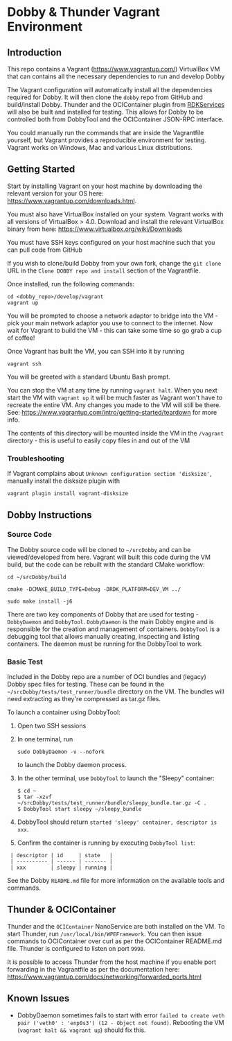 # Dobby & Thunder Vagrant Environment
## Introduction
This repo contains a Vagrant (https://www.vagrantup.com/) VirtualBox VM that can contains all the necessary dependencies to run and develop Dobby

The Vagrant configuration will automatically install all the dependencies required for Dobby. It will then clone the `dobby` repo from GitHub and build/install Dobby. Thunder and the OCIContainer plugin from [RDKServices](https://github.com/rdkcentral/rdkservices) will also be built and installed for testing. This allows for Dobby to be controlled both from DobbyTool and the OCIContainer JSON-RPC interface.

You could manually run the commands that are inside the Vagrantfile yourself, but Vagrant provides a reproducible environment for testing. Vagrant works on Windows, Mac and various Linux distributions.


## Getting Started
Start by installing Vagrant on your host machine by downloading the relevant version for your OS here: https://www.vagrantup.com/downloads.html.

You must also have VirtualBox installed on your system. Vagrant works with all versions of VirtualBox > 4.0. Download and install the relevant VirtualBox binary from here: https://www.virtualbox.org/wiki/Downloads

You must have SSH keys configured on your host machine such that you can pull code from GitHub

If you wish to clone/build Dobby from your own fork, change the `git clone` URL in the `Clone DOBBY repo and install` section of the Vagrantfile.

Once installed, run the following commands:

```
cd <dobby_repo>/develop/vagrant
vagrant up
```
You will be prompted to choose a network adaptor to bridge into the VM - pick your main network adaptor you use to connect to the internet. Now wait for Vagrant to build the VM - this can take some time so go grab a cup of coffee!

Once Vagrant has built the VM, you can SSH into it by running

```
vagrant ssh
```

You will be greeted with a standard Ubuntu Bash prompt.

You can stop the VM at any time by running `vagrant halt`. When you next start the VM with `vagrant up` it will be much faster as Vagrant won't have to recreate the entire VM. Any changes you made to the VM will still be there. See: https://www.vagrantup.com/intro/getting-started/teardown for more info.

The contents of this directory will be mounted inside the VM in the `/vagrant` directory - this is useful to easily copy files in and out of the VM

### Troubleshooting
If Vagrant complains about `Unknown configuration section 'disksize'`, manually install the disksize plugin with
```
vagrant plugin install vagrant-disksize
```

## Dobby Instructions
### Source Code

The Dobby source code will be cloned to `~/srcDobby` and can be viewed/developed from here. Vagrant will built this code during the VM build, but the code can be rebuilt with the standard CMake workflow:

```
cd ~/srcDobby/build

cmake -DCMAKE_BUILD_TYPE=Debug -DRDK_PLATFORM=DEV_VM ../

sudo make install -j6
```

There are two key components of Dobby that are used for testing - `DobbyDaemon` and `DobbyTool`. `DobbyDaemon` is the main Dobby engine and is responsible for the creation and management of containers. `DobbyTool` is a debugging tool that allows manually creating, inspecting and listing containers. The daemon must be running for the DobbyTool to work.

### Basic Test

Included in the Dobby repo are a number of OCI bundles and (legacy) Dobby spec files for testing. These can be found in the `~/srcDobby/tests/test_runner/bundle` directory on the VM. The bundles will need extracting as they're compressed as tar.gz files.

To launch a container using DobbyTool:

1. Open two SSH sessions

2. In one terminal, run

   `sudo DobbyDaemon -v --nofork`

   to launch the Dobby daemon process.

3. In the other terminal, use `DobbyTool` to launch the "Sleepy" container:

    ```
    $ cd ~
    $ tar -xzvf ~/srcDobby/tests/test_runner/bundle/sleepy_bundle.tar.gz -C .
    $ DobbyTool start sleepy ~/sleepy_bundle
    ```

4. DobbyTool should return `started 'sleepy' container, descriptor is xxx`.

5. Confirm the container is running by executing `DobbyTool list`:

```
 | descriptor | id     | state   |
 | ---------- | ------ | ------- |
 | xxx        | sleepy | running |
```

See the Dobby `README.md` file for more information on the available tools and commands.

## Thunder & OCIContainer

Thunder and the `OCIContainer` NanoService are both installed on the VM. To start Thunder, run `/usr/local/bin/WPEFramework`. You can then issue commands to OCIContainer over curl as per the OCIContainer README.md file. Thunder is configured to listen on port `9998`.

It is possible to access Thunder from the host machine if you enable port forwarding in the Vagrantfile as per the documentation here: https://www.vagrantup.com/docs/networking/forwarded_ports.html


## Known Issues

* DobbyDaemon sometimes fails to start with error `failed to create veth pair ('veth0' : 'enp0s3') (12 - Object not found)`. Rebooting the VM (`vagrant halt && vagrant up`) should fix this.
